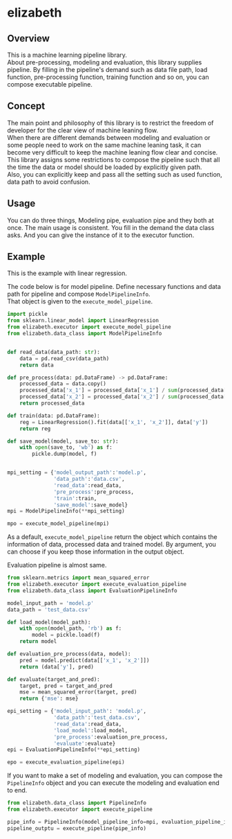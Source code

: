 # elizabeth
## Overview
This is a machine learning pipeline library.  
About pre-processing, modeling and evaluation, this library supplies pipeline. By filling in the pipeline's demand such 
as data file path, load function, pre-processing function, training function and so on, you can compose executable pipeline.

## Concept
The main point and philosophy of this library is to restrict the freedom of developer for the clear view of machine leaning flow.  
When there are different demands between modeling and evaluation or some people need to work on the same machine leaning task, 
it can become very difficult to keep the machine leaning flow clear and concise. This library assigns some restrictions 
to compose the pipeline such that all the time the data or model should be loaded by explicitly given path.  
Also, you can explicitly keep and pass all the setting such as used function, data path to avoid confusion.  

## Usage
You can do three things, Modeling pipe, evaluation pipe and they both at once. The main usage is consistent. You fill in 
the demand the data class asks. And you can give the instance of it to the executor function.  

## Example
This is the example with linear regression.  

The code below is for model pipeline. Define necessary functions and data path for pipeline and compose `ModelPipelineInfo`.  
That object is given to the `execute_model_pipeline`.  

```python
import pickle
from sklearn.linear_model import LinearRegression
from elizabeth.executor import execute_model_pipeline
from elizabeth.data_class import ModelPipelineInfo


def read_data(data_path: str):
    data = pd.read_csv(data_path)
    return data

def pre_process(data: pd.DataFrame) -> pd.DataFrame:
    processed_data = data.copy()
    processed_data['x_1'] = processed_data['x_1'] / sum(processed_data['x_1'])
    processed_data['x_2'] = processed_data['x_2'] / sum(processed_data['x_2'])
    return processed_data

def train(data: pd.DataFrame):
    reg = LinearRegression().fit(data[['x_1', 'x_2']], data['y'])
    return reg

def save_model(model, save_to: str):
    with open(save_to, 'wb') as f:
        pickle.dump(model, f)


mpi_setting = {'model_output_path':'model.p',
               'data_path':'data.csv',
               'read_data':read_data,
               'pre_process':pre_process,
               'train':train,
               'save_model':save_model}
mpi = ModelPipelineInfo(**mpi_setting)

mpo = execute_model_pipeline(mpi)
```

As a default, `execute_model_pipeline` return the object which contains the information of data, processed data and
trained model. By argument, you can choose if you keep those information in the output object.  

Evaluation pipeline is almost same.  
```python
from sklearn.metrics import mean_squared_error
from elizabeth.executor import execute_evaluation_pipeline
from elizabeth.data_class import EvaluationPipelineInfo

model_input_path = 'model.p'
data_path = 'test_data.csv'

def load_model(model_path):
    with open(model_path, 'rb') as f:
        model = pickle.load(f)
    return model

def evaluation_pre_process(data, model):
    pred = model.predict(data[['x_1', 'x_2']])
    return (data['y'], pred)

def evaluate(target_and_pred):
    target, pred = target_and_pred
    mse = mean_squared_error(target, pred)
    return {'mse': mse}

epi_setting = {'model_input_path': 'model.p',
               'data_path':'test_data.csv',
               'read_data':read_data,
               'load_model':load_model,
               'pre_process':evaluation_pre_process,
               'evaluate':evaluate}
epi = EvaluationPipelineInfo(**epi_setting)

epo = execute_evaluation_pipeline(epi)
```

If you want to make a set of modeling and evaluation, you can compose the `PipelineInfo` object and you can execute the 
modeling and evaluation end to end.  

```python
from elizabeth.data_class import PipelineInfo
from elizabeth.executor import execute_pipeline

pipe_info = PipelineInfo(model_pipeline_info=mpi, evaluation_pipeline_info=epi)
pipeline_outptu = execute_pipeline(pipe_info)
```


